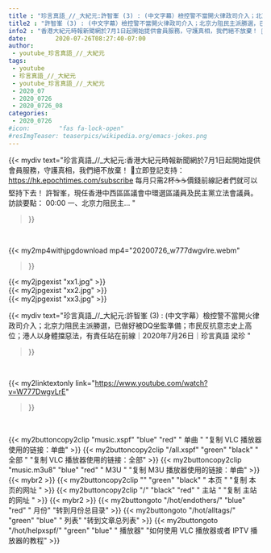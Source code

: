 ```yaml
---
title : "珍言真語_//_大紀元:許智峯 (3) : (中文字幕）檢控警不當開火律政司介入；北京力阻民主派勝選，已做好被DQ坐監準備；市民反抗意志史上高位；港人以身體擋惡法，有責任站在前線｜2020年7月26日｜珍言真語 梁珍 "
title2 : "許智峯 (3) : (中文字幕）檢控警不當開火律政司介入；北京力阻民主派勝選，已做好被DQ坐監準備；市民反抗意志史上高位；港人以身體擋惡法，有責任站在前線｜2020年7月26日｜珍言真語 梁珍 "
info2 : "香港大紀元時報新聞網於7月1日起開始提供會員服務，守護真相，我們絕不放棄！ 💎立即登記支持：https://hk.epochtimes.com/subscribe 每月只需2杯☕☕價錢前線記者們就可以堅持下去！ 許智峯，現任香港中西區區議會中環選區議員及民主黨立法會議員。 訪談要點： 00:00 一、北京力阻民主... "
date:        2020-07-26T08:27:40-07:00
author:
 - youtube_珍言真語_//_大紀元
tags:
 - youtube
 - 珍言真語_//_大紀元
 - youtube_珍言真語_//_大紀元
 - 2020_07
 - 2020_0726
 - 2020_0726_08
categories:
 - 2020_0726
#icon:        "fas fa-lock-open"
#resImgTeaser: teaserpics/wikipedia.org/emacs-jokes.png
---
```


{{< mydiv text="珍言真語_//_大紀元:香港大紀元時報新聞網於7月1日起開始提供會員服務，守護真相，我們絕不放棄！ 💎立即登記支持：https://hk.epochtimes.com/subscribe 每月只需2杯☕☕價錢前線記者們就可以堅持下去！ 許智峯，現任香港中西區區議會中環選區議員及民主黨立法會議員。 訪談要點： 00:00 一、北京力阻民主... "
>}}
<br>


{{< my2mp4withjpgdownload mp4="20200726_w777dwgvlre.webm"
>}}

{{< my2jpgexist "xx1.jpg" >}}<br>
{{< my2jpgexist "xx2.jpg" >}}<br>
{{< my2jpgexist "xx3.jpg" >}}<br>



{{< mydiv text="珍言真語_//_大紀元:許智峯 (3) : (中文字幕）檢控警不當開火律政司介入；北京力阻民主派勝選，已做好被DQ坐監準備；市民反抗意志史上高位；港人以身體擋惡法，有責任站在前線｜2020年7月26日｜珍言真語 梁珍 "
>}}
<br>

{{< my2linktextonly link="https://www.youtube.com/watch?v=W777DwgvLrE"
>}}


<br>

{{< my2buttoncopy2clip "music.xspf"        "blue"   "red"    " 单曲 "  "复制 VLC 播放器使用的链接：单曲" >}} {{< my2buttoncopy2clip "/all.xspf"         "green"  "black"  " 全部 "  "复制 VLC 播放器使用的链接：全部" >}} {{< my2buttoncopy2clip "music.m3u8"        "blue"   "red"    " M3U  "    "复制 M3U 播放器使用的链接：单曲" >}} {{< mybr2 >}} {{< my2buttoncopy2clip ""                  "green"  "black"  " 本页 "    "复制 本页的网址 " >}} {{< my2buttoncopy2clip "/"                 "black"  "red"    " 主站 "    "复制 主站的网址 " >}} {{< mybr2 >}} {{< my2buttongoto      "/hot/endothers/"   "blue"   "red"    " 月份"   "转到月份总目录" >}} {{< my2buttongoto      "/hot/alltags/"     "green"  "blue"   " 列表"   "转到文章总列表" >}} {{< my2buttongoto      "/hot/helpxspf/"    "green"  "blue"   " 播放器" "如何使用 VLC 播放器或者 IPTV 播放器的教程" >}} 
